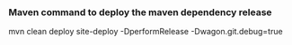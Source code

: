 ### Maven command to deploy the maven dependency release

mvn clean deploy site-deploy -DperformRelease -Dwagon.git.debug=true